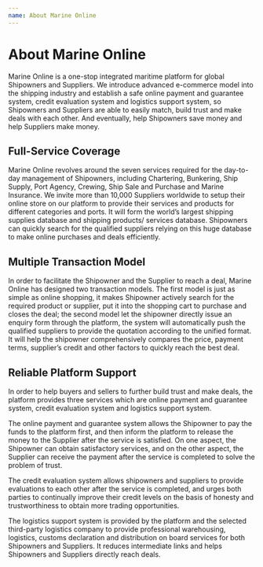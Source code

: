 ```yaml
---
name: About Marine Online
---
```


# About Marine Online

Marine Online is a one-stop integrated maritime platform for global Shipowners and Suppliers. We introduce advanced e-commerce model into the shipping industry and establish a safe online payment and guarantee system, credit evaluation system and logistics support system, so Shipowners and Suppliers are able to easily match, build trust and make deals with each other. And eventually, help Shipowners save money and help Suppliers make money.

## Full-Service Coverage

Marine Online revolves around the seven services required for the day-to-day management of Shipowners, including Chartering, Bunkering, Ship Supply, Port Agency, Crewing, Ship Sale and Purchase and Marine Insurance. We invite more than 10,000 Suppliers worldwide to setup their online store on our platform to provide their services and products for different categories and ports. It will form the world’s largest shipping supplies database and shipping products/ services database. Shipowners can quickly search for the qualified suppliers relying on this huge database to make online purchases and deals efficiently.

## Multiple Transaction Model

In order to facilitate the Shipowner and the Supplier to reach a deal, Marine Online has designed two transaction models. The first model is just as simple as online shopping, it makes Shipowner actively search for the required product or supplier, put it into the shopping cart to purchase and closes the deal; the second model let the shipowner directly issue an enquiry form through the platform, the system will automatically push the qualified suppliers to provide the quotation according to the unified format. It will help the shipowner comprehensively compares the price, payment terms, supplier’s credit and other factors to quickly reach the best deal.

## Reliable Platform Support

In order to help buyers and sellers to further build trust and make deals, the platform provides three services which are online payment and guarantee system, credit evaluation system and logistics support system. 

The online payment and guarantee system allows the Shipowner to pay the funds to the platform first, and then inform the platform to release the money to the Supplier after the service is satisfied. On one aspect, the Shipowner can obtain satisfactory services, and on the other aspect, the Supplier can receive the payment after the service is completed to solve the problem of trust. 

The credit evaluation system allows shipowners and suppliers to provide evaluations to each other after the service is completed, and urges both parties to continually improve their credit levels on the basis of honesty and trustworthiness to obtain more trading opportunities. 

The logistics support system is provided by the platform and the selected third-party logistics company to provide professional warehousing, logistics, customs declaration and distribution on board services for both Shipowners and Suppliers. It reduces intermediate links and helps Shipowners and Suppliers directly reach deals.
